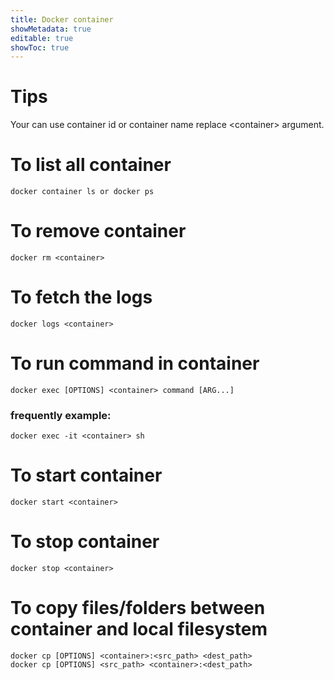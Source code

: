 ```yaml
---
title: Docker container
showMetadata: true
editable: true
showToc: true
---
```


# Tips

Your can use container id or container name replace \<container\> argument.

# To list all container

```
docker container ls or docker ps
```

# To remove container

```
docker rm <container>
```

# To fetch the logs

```
docker logs <container>
```

# To run command in container

```
docker exec [OPTIONS] <container> command [ARG...]
```

### frequently example:

```
docker exec -it <container> sh
```

# To start container

```
docker start <container>
```

# To stop container

```
docker stop <container>
```

# To copy files/folders between container and local filesystem

```
docker cp [OPTIONS] <container>:<src_path> <dest_path>
docker cp [OPTIONS] <src_path> <container>:<dest_path>
```
